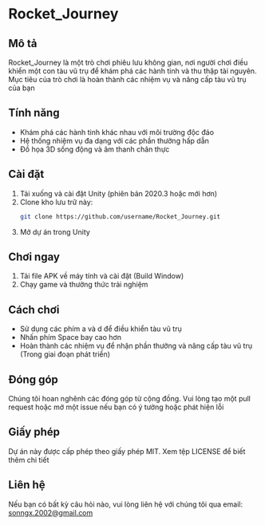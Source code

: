 # Rocket_Journey

## Mô tả
Rocket_Journey là một trò chơi phiêu lưu không gian, nơi người chơi điều khiển một con tàu vũ trụ để khám phá các hành tinh và thu thập tài nguyên. Mục tiêu của trò chơi là hoàn thành các nhiệm vụ và nâng cấp tàu vũ trụ của bạn

## Tính năng
- Khám phá các hành tinh khác nhau với môi trường độc đáo
- Hệ thống nhiệm vụ đa dạng với các phần thưởng hấp dẫn
- Đồ họa 3D sống động và âm thanh chân thực

## Cài đặt
1. Tải xuống và cài đặt Unity (phiên bản 2020.3 hoặc mới hơn)
2. Clone kho lưu trữ này:
   ```bash
   git clone https://github.com/username/Rocket_Journey.git
   ```
3. Mở dự án trong Unity

## Chơi ngay
1. Tải file APK về máy tính và cài đặt (Build Window)
2. Chạy game và thưởng thức trải nghiệm

## Cách chơi
- Sử dụng các phím a và d để điều khiển tàu vũ trụ
- Nhấn phím Space bay cao hơn
- Hoàn thành các nhiệm vụ để nhận phần thưởng và nâng cấp tàu vũ trụ (Trong giai đoạn phát triển)

## Đóng góp
Chúng tôi hoan nghênh các đóng góp từ cộng đồng. Vui lòng tạo một pull request hoặc mở một issue nếu bạn có ý tưởng hoặc phát hiện lỗi

## Giấy phép
Dự án này được cấp phép theo giấy phép MIT. Xem tệp LICENSE để biết thêm chi tiết

## Liên hệ
Nếu bạn có bất kỳ câu hỏi nào, vui lòng liên hệ với chúng tôi qua email: sonngx.2002@gmail.com 
